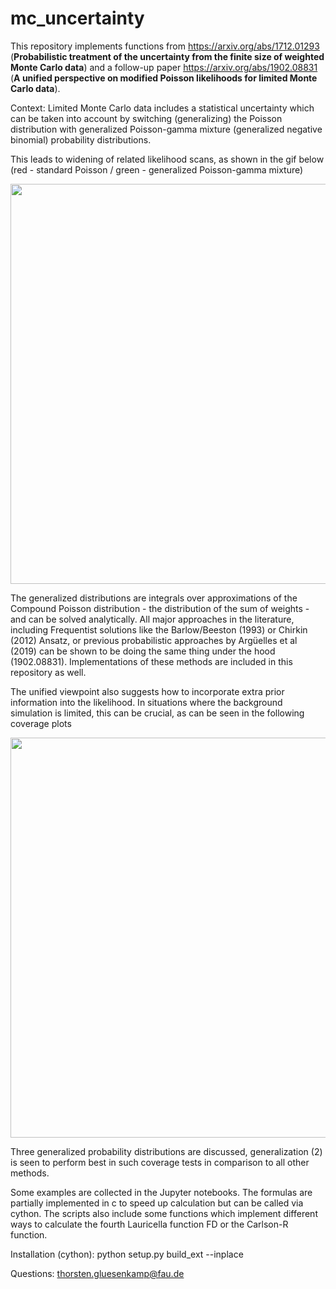 ﻿# mc_uncertainty


This repository implements functions from https://arxiv.org/abs/1712.01293 (**Probabilistic treatment of the uncertainty from the finite size of weighted Monte Carlo data**) and a follow-up paper https://arxiv.org/abs/1902.08831 (**A unified perspective on modified Poisson likelihoods for limited Monte Carlo data**).

Context:
Limited Monte Carlo data includes a statistical uncertainty which can be taken into account by switching (generalizing) the Poisson distribution with generalized Poisson-gamma mixture (generalized negative binomial) probability distributions. 

This leads to widening of related likelihood scans, as shown in the gif below (red - standard Poisson / green - generalized Poisson-gamma mixture)

<img src="https://github.com/thoglu/mc_uncertainty/raw/master/img/2sec_small.gif" width="640">

The generalized distributions are integrals over approximations of the Compound Poisson distribution - the distribution of the sum of weights - and can be solved analytically. All major approaches in the literature, including Frequentist solutions like the Barlow/Beeston  (1993) or Chirkin (2012) Ansatz, or previous probabilistic approaches by Argüelles et al (2019) can be shown to be doing the same thing under the hood (1902.08831). Implementations of these methods are included in this repository as well.

The unified viewpoint also suggests how to incorporate extra prior information into the likelihood. In situations where the background simulation is limited, this can be crucial, as can be seen in the following coverage plots

<img src="https://github.com/thoglu/mc_uncertainty/raw/master/img/output_small2.gif" width="640">

Three generalized probability distributions are discussed, generalization (2) is seen to perform best in such coverage tests in comparison to all other methods.

Some examples are collected in the Jupyter notebooks. The formulas are partially implemented in c to speed up calculation but can be called via cython. The scripts also include some functions which implement different ways to calculate the fourth Lauricella function FD or the Carlson-R function.

Installation (cython): python setup.py build_ext --inplace

Questions: thorsten.gluesenkamp@fau.de


